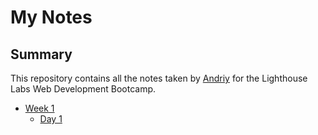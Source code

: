 # My Notes
## Summary 
This repository contains all the notes taken by [Andriy](https://github.com/Andriy-Lyt) for the Lighthouse Labs Web Development Bootcamp.

* [Week 1](/week_1)
  * [Day 1](/week_1/day_1)
